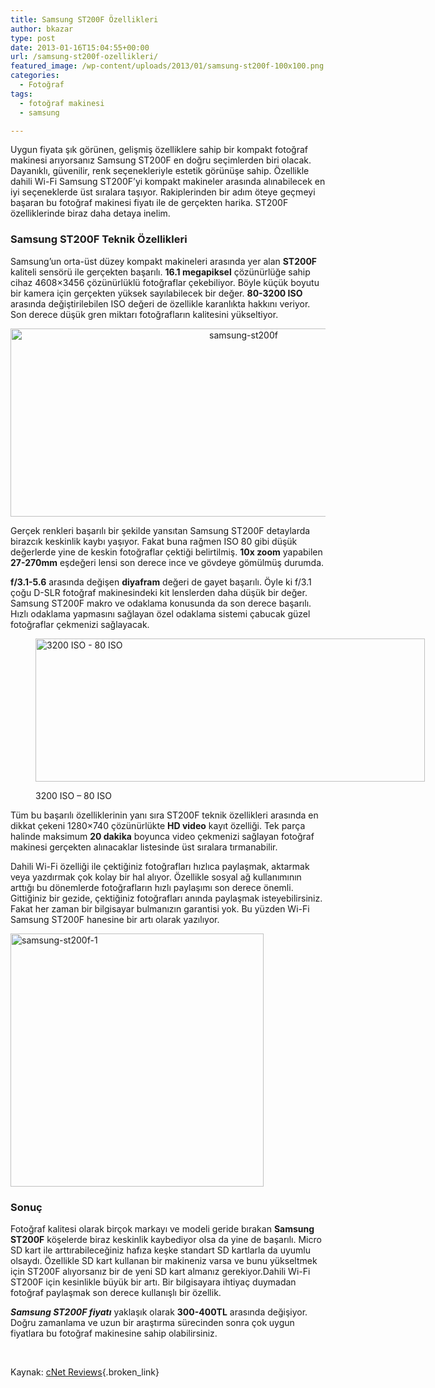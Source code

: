 ```yaml
---
title: Samsung ST200F Özellikleri
author: bkazar
type: post
date: 2013-01-16T15:04:55+00:00
url: /samsung-st200f-ozellikleri/
featured_image: /wp-content/uploads/2013/01/samsung-st200f-100x100.png
categories:
  - Fotoğraf
tags:
  - fotoğraf makinesi
  - samsung

---
```

Uygun fiyata şık görünen, gelişmiş özelliklere sahip bir kompakt fotoğraf makinesi arıyorsanız Samsung ST200F en doğru seçimlerden biri olacak. Dayanıklı, güvenilir, renk seçenekleriyle estetik görünüşe sahip. Özellikle dahili Wi-Fi Samsung ST200F’yi kompakt makineler arasında alınabilecek en iyi seçeneklerde üst sıralara taşıyor. Rakiplerinden bir adım öteye geçmeyi başaran bu fotoğraf makinesi fiyatı ile de gerçekten harika. ST200F özelliklerinde biraz daha detaya inelim.

### Samsung ST200F Teknik Özellikleri

Samsung’un orta-üst düzey kompakt makineleri arasında yer alan **ST200F** kaliteli sensörü ile gerçekten başarılı. **16.1 megapiksel** çözünürlüğe sahip cihaz 4608&#215;3456 çözünürlüklü fotoğraflar çekebiliyor. Böyle küçük boyutu bir kamera için gerçekten yüksek sayılabilecek bir değer. **80-3200 ISO** arasında değiştirilebilen ISO değeri de özellikle karanlıkta hakkını veriyor. Son derece düşük gren miktarı fotoğrafların kalitesini yükseltiyor.

<img class="aligncenter  wp-image-10974" style="text-align: center;" alt="samsung-st200f" src="https://www.murekkep.org/wp-content/uploads/2013/01/samsung-st200f.png" width="730" height="301" srcset="https://www.murekkep.org/wp-content/uploads/2013/01/samsung-st200f.png 913w, https://www.murekkep.org/wp-content/uploads/2013/01/samsung-st200f-400x164.png 400w, https://www.murekkep.org/wp-content/uploads/2013/01/samsung-st200f-50x20.png 50w, https://www.murekkep.org/wp-content/uploads/2013/01/samsung-st200f-125x51.png 125w, https://www.murekkep.org/wp-content/uploads/2013/01/samsung-st200f-300x123.png 300w, https://www.murekkep.org/wp-content/uploads/2013/01/samsung-st200f-580x238.png 580w" sizes="(max-width: 730px) 100vw, 730px" /> 

Gerçek renkleri başarılı bir şekilde yansıtan Samsung ST200F detaylarda birazcık keskinlik kaybı yaşıyor. Fakat buna rağmen ISO 80 gibi düşük değerlerde yine de keskin fotoğraflar çektiği belirtilmiş. **10x zoom** yapabilen **27-270mm** eşdeğeri lensi son derece ince ve gövdeye gömülmüş durumda.

**f/3.1-5.6** arasında değişen **diyafram** değeri de gayet başarılı. Öyle ki f/3.1 çoğu D-SLR fotoğraf makinesindeki kit lenslerden daha düşük bir değer. Samsung ST200F makro ve odaklama konusunda da son derece başarılı. Hızlı odaklama yapmasını sağlayan özel odaklama sistemi çabucak güzel fotoğraflar çekmenizi sağlayacak.<figure id="attachment_10977" aria-describedby="caption-attachment-10977" style="width: 623px" class="wp-caption aligncenter">

<img class=" wp-image-10977 " alt="3200 ISO - 80 ISO" src="https://www.murekkep.org/wp-content/uploads/2013/01/samsung-st200f-iso.png" width="623" height="229" srcset="https://www.murekkep.org/wp-content/uploads/2013/01/samsung-st200f-iso.png 890w, https://www.murekkep.org/wp-content/uploads/2013/01/samsung-st200f-iso-400x146.png 400w, https://www.murekkep.org/wp-content/uploads/2013/01/samsung-st200f-iso-50x18.png 50w, https://www.murekkep.org/wp-content/uploads/2013/01/samsung-st200f-iso-125x45.png 125w, https://www.murekkep.org/wp-content/uploads/2013/01/samsung-st200f-iso-300x110.png 300w, https://www.murekkep.org/wp-content/uploads/2013/01/samsung-st200f-iso-580x213.png 580w" sizes="(max-width: 623px) 100vw, 623px" /> <figcaption id="caption-attachment-10977" class="wp-caption-text">3200 ISO &#8211; 80 ISO</figcaption></figure> 

Tüm bu başarılı özelliklerinin yanı sıra ST200F teknik özellikleri arasında en dikkat çekeni 1280&#215;740 çözünürlükte **HD video** kayıt özelliği. Tek parça halinde maksimum **20 dakika** boyunca video çekmenizi sağlayan fotoğraf makinesi gerçekten alınacaklar listesinde üst sıralara tırmanabilir.

Dahili Wi-Fi özelliği ile çektiğiniz fotoğrafları hızlıca paylaşmak, aktarmak veya yazdırmak çok kolay bir hal alıyor. Özellikle sosyal ağ kullanımının arttığı bu dönemlerde fotoğrafların hızlı paylaşımı son derece önemli. Gittiğiniz bir gezide, çektiğiniz fotoğrafları anında paylaşmak isteyebilirsiniz. Fakat her zaman bir bilgisayar bulmanızın garantisi yok. Bu yüzden Wi-Fi Samsung ST200F hanesine bir artı olarak yazılıyor.

<img class="alignright  wp-image-10975" alt="samsung-st200f-1" src="https://www.murekkep.org/wp-content/uploads/2013/01/samsung-st200f-1.jpg" width="405" height="405" srcset="https://www.murekkep.org/wp-content/uploads/2013/01/samsung-st200f-1.jpg 500w, https://www.murekkep.org/wp-content/uploads/2013/01/samsung-st200f-1-150x150.jpg 150w, https://www.murekkep.org/wp-content/uploads/2013/01/samsung-st200f-1-250x250.jpg 250w, https://www.murekkep.org/wp-content/uploads/2013/01/samsung-st200f-1-400x400.jpg 400w, https://www.murekkep.org/wp-content/uploads/2013/01/samsung-st200f-1-100x100.jpg 100w, https://www.murekkep.org/wp-content/uploads/2013/01/samsung-st200f-1-50x50.jpg 50w, https://www.murekkep.org/wp-content/uploads/2013/01/samsung-st200f-1-200x200.jpg 200w, https://www.murekkep.org/wp-content/uploads/2013/01/samsung-st200f-1-305x305.jpg 305w" sizes="(max-width: 405px) 100vw, 405px" /> 

### Sonuç

Fotoğraf kalitesi olarak birçok markayı ve modeli geride bırakan **Samsung ST200F** köşelerde biraz keskinlik kaybediyor olsa da yine de başarılı. Micro SD kart ile arttırabileceğiniz hafıza keşke standart SD kartlarla da uyumlu olsaydı. Özellikle SD kart kullanan bir makineniz varsa ve bunu yükseltmek için ST200F alıyorsanız bir de yeni SD kart almanız gerekiyor.Dahili Wi-Fi ST200F için kesinlikle büyük bir artı. Bir bilgisayara ihtiyaç duymadan fotoğraf paylaşmak son derece kullanışlı bir özellik.

**_Samsung ST200F fiyatı_** yaklaşık olarak **300-400TL** arasında değişiyor. Doğru zamanlama ve uzun bir araştırma sürecinden sonra çok uygun fiyatlara bu fotoğraf makinesine sahip olabilirsiniz.

&nbsp;

Kaynak: [cNet Reviews][1]{.broken_link}

 [1]: https://reviews.cnet.co.uk/compact-digital-cameras/samsung-st200f-review-50008301/